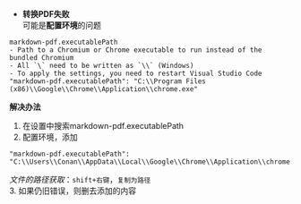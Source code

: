 - **转换PDF失败**  
可能是**配置环境**的问题
```Extension Settings
markdown-pdf.executablePath
- Path to a Chromium or Chrome executable to run instead of the bundled Chromium
- All `\` need to be written as `\\` (Windows)
- To apply the settings, you need to restart Visual Studio Code
"markdown-pdf.executablePath": "C:\\Program Files (x86)\\Google\\Chrome\\Application\\chrome.exe"
```
**解决办法**  
1. 在设置中搜索markdown-pdf.executablePath
2. 配置环境，添加  
```
"markdown-pdf.executablePath": "C:\\Users\\Conan\\AppData\\Local\\Google\\Chrome\\Application\\chrome.exe"
```  
*文件的路径获取*：`shift+右键`，`复制为路径`  
 3. 如果仍旧错误，则删去添加的内容

